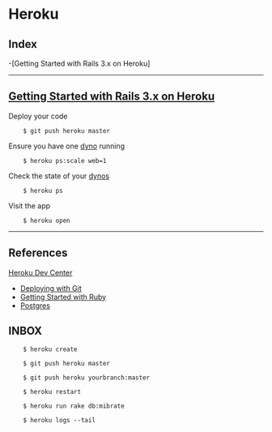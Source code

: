 # Heroku

## Index
-[Getting Started with Rails 3.x on Heroku]

---

## [Getting Started with Rails 3.x on Heroku](https://devcenter.heroku.com/articles/rails3#deploy-your-application-to-heroku)

Deploy your code

        $ git push heroku master

Ensure you have one [dyno](https://devcenter.heroku.com/articles/dynos) running

        $ heroku ps:scale web=1

Check the state of your [dynos](https://devcenter.heroku.com/articles/dynos)

        $ heroku ps

Visit the app

        $ heroku open


---

## References

[Heroku Dev Center](https://devcenter.heroku.com/)
- [Deploying with Git](https://devcenter.heroku.com/articles/git)
- [Getting Started with Ruby](https://devcenter.heroku.com/articles/ruby)
- [Postgres](https://devcenter.heroku.com/articles/heroku-postgresql)



## INBOX


        $ heroku create

        $ git push heroku master

        $ git push heroku yourbranch:master

        $ heroku restart

        $ heroku run rake db:mibrate

        $ heroku logs --tail
